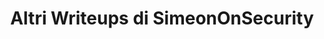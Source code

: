 ---
title: "Altri Writeups di SimeonOnSecurity"
description: "Esplora tecniche avanzate, tutorial pratici e approfondimenti sulle nuove tecnologie e concetti come criptovalute, blockchain, reddito passivo, ecc."
tags: ["tecniche avanzate", "tutorial pratici", "nuove tecnologie", "concetti emergenti", "criptovalute", "blockchain", "reddito passivo", "valute digitali", "finanza decentralizzata", "contratti intelligenti", "investimenti in criptovalute", "applicazioni blockchain", "opportunità di guadagno", "investimenti alternativi", "tecnologia finanziaria", "asset digitali", "scambi di criptovalute", "mining di criptovalute", "generazione di reddito", "innovazione finanziaria", "finanze personali", "tendenze tecnologiche", "mercati emergenti", "economia digitale", "strategie di investimento", "gestione del patrimonio", "libertà finanziaria", "imprenditorialità", "business online", "flussi di reddito passivo"]
---